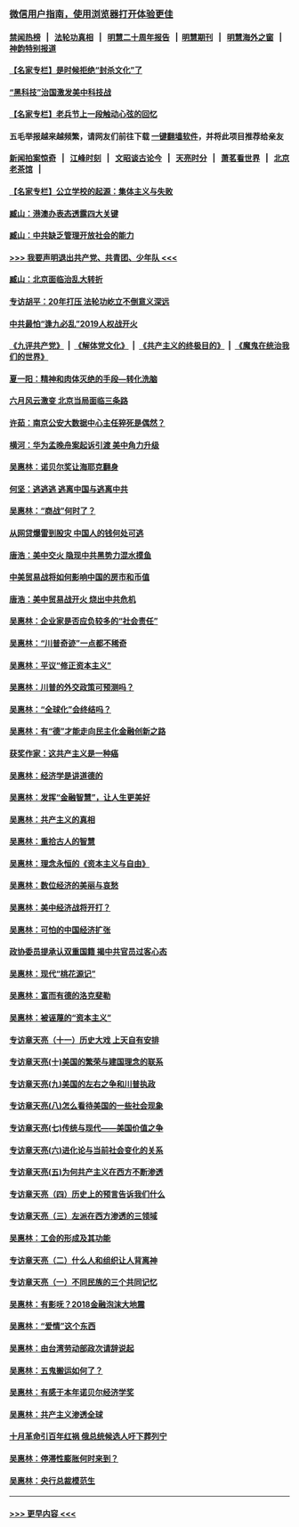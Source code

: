 ### [微信用户指南，使用浏览器打开体验更佳](https://github.com/gfw-breaker/banned-news1/blob/master/indexes/wechat-guide.md?t=0)
#### [禁闻热榜](热点新闻.md?t=0)  &nbsp;&nbsp;|&nbsp;&nbsp; [法轮功真相](https://github.com/gfw-breaker/truth/blob/master/README.md?t=0) &nbsp;&nbsp;|&nbsp;&nbsp; [明慧二十周年报告](https://github.com/gfw-breaker/mh-reports/blob/master/README.md?t=0) &nbsp;&nbsp;|&nbsp;&nbsp;[明慧期刊](https://github.com/gfw-breaker/mh-qikan) &nbsp;&nbsp;|&nbsp;&nbsp; [明慧海外之窗](https://github.com/gfw-breaker/mh-news/blob/master/README.md?t=0) &nbsp;&nbsp;|&nbsp;&nbsp; [神韵特别报道](https://github.com/gfw-breaker/mh-news/blob/master/shenyun.md?t=0)
#### [【名家专栏】是时候拒绝“封杀文化”了](../pages/nsc423/n11814093.md?t=02131133) 
#### [“黑科技”治国激发美中科技战](../pages/nsc423/n11638056.md?t=02131133) 
#### [【名家专栏】老兵节上一段触动心弦的回忆](../pages/nsc423/n11646016.md?t=02131133) 
#### 五毛举报越来越频繁，请网友们前往下载 [一键翻墙软件](https://github.com/gfw-breaker/ssr-accounts)，并将此项目推荐给亲友
#### [新闻拍案惊奇](https://github.com/gfw-breaker/banned-news1/blob/master/pages/link4.md) &nbsp;&nbsp;|&nbsp;&nbsp; [江峰时刻](https://github.com/gfw-breaker/banned-news1/blob/master/pages/link4.md) &nbsp;&nbsp;|&nbsp;&nbsp; [文昭谈古论今](https://github.com/gfw-breaker/banned-news1/blob/master/pages/link4.md) &nbsp;&nbsp;|&nbsp;&nbsp; [天亮时分](https://github.com/gfw-breaker/banned-news1/blob/master/pages/link4.md) &nbsp;&nbsp;|&nbsp;&nbsp; [萧茗看世界](https://github.com/gfw-breaker/banned-news1/blob/master/pages/link4.md) &nbsp;&nbsp;|&nbsp;&nbsp; [北京老茶馆](https://github.com/gfw-breaker/banned-news1/blob/master/pages/link4.md) &nbsp;&nbsp;|&nbsp;&nbsp; 
#### [【名家专栏】公立学校的起源：集体主义与失败](../pages/nsc423/n11601833.md?t=02131133) 
#### [臧山：港澳办表态透露四大关键](../pages/nsc423/n11421628.md?t=02131133) 
#### [臧山：中共缺乏管理开放社会的能力](../pages/nsc423/n11407457.md?t=02131133) 
#### [>>> 我要声明退出共产党、共青团、少年队 <<<](https://github.com/begood0513/goodnews/blob/master/quit/letter.md) 
#### [臧山：北京面临治乱大转折](../pages/nsc423/n11406895.md?t=02131133) 
#### [专访胡平：20年打压 法轮功屹立不倒意义深远](../pages/nsc423/n11398800.md?t=02131133) 
#### [中共最怕“逢九必乱”2019人权战开火](../pages/nsc423/n11385248.md?t=02131133) 
#### [《九评共产党》](https://github.com/begood0513/9ping.md/blob/master/README.md) &nbsp;|&nbsp; [《解体党文化》](../../../../jtdwh.md/blob/master/README.md)  &nbsp;|&nbsp; [《共产主义的终极目的》](../../../../gczydzjmd.md/blob/master/README.md) &nbsp;|&nbsp; [《魔鬼在统治我们的世界》](../../../../mgztzwmdsj.md/blob/master/README.md) 
#### [夏一阳：精神和肉体灭绝的手段—转化洗脑](../pages/nsc423/n11368250.md?t=02131133) 
#### [六月风云激变 北京当局面临三条路](../pages/nsc423/n11313668.md?t=02131133) 
#### [许茹：南京公安大数据中心主任猝死是偶然？](../pages/nsc423/n11064744.md?t=02131133) 
#### [横河：华为孟晚舟案起诉引渡 美中角力升级](../pages/nsc423/n11027230.md?t=02131133) 
#### [吴惠林：诺贝尔奖让海耶克翻身](../pages/nsc423/n10890049.md?t=02131133) 
#### [何坚：逃逃逃 逃离中国与逃离中共](../pages/nsc423/n10592891.md?t=02131133) 
#### [吴惠林：“商战”何时了？](../pages/nsc423/n10573558.md?t=02131133) 
#### [从网贷爆雷到股灾 中国人的钱何处可逃](../pages/nsc423/n10572800.md?t=02131133) 
#### [唐浩：美中交火 隐现中共黑势力混水摸鱼](../pages/nsc423/n10544040.md?t=02131133) 
#### [中美贸易战将如何影响中国的房市和币值](../pages/nsc423/n10543697.md?t=02131133) 
#### [唐浩：美中贸易战开火 烧出中共危机](../pages/nsc423/n10540126.md?t=02131133) 
#### [吴惠林：企业家是否应负较多的“社会责任”](../pages/nsc423/n10535022.md?t=02131133) 
#### [吴惠林：“川普奇迹”一点都不稀奇](../pages/nsc423/n10512808.md?t=02131133) 
#### [吴惠林：平议“修正资本主义”](../pages/nsc423/n10495724.md?t=02131133) 
#### [吴惠林：川普的外交政策可预测吗？](../pages/nsc423/n10462387.md?t=02131133) 
#### [吴惠林：“全球化”会终结吗？](../pages/nsc423/n10452838.md?t=02131133) 
#### [吴惠林：有“德”才能走向民主化金融创新之路](../pages/nsc423/n10432292.md?t=02131133) 
#### [获奖作家：这共产主义是一种癌](../pages/nsc423/n10431541.md?t=02131133) 
#### [吴惠林：经济学是讲道德的](../pages/nsc423/n10398014.md?t=02131133) 
#### [吴惠林：发挥“金融智慧”，让人生更美好](../pages/nsc423/n10375019.md?t=02131133) 
#### [吴惠林：共产主义的真相](../pages/nsc423/n10351394.md?t=02131133) 
#### [吴惠林：重拾古人的智慧](../pages/nsc423/n10337691.md?t=02131133) 
#### [吴惠林：理念永恒的《资本主义与自由》](../pages/nsc423/n10316274.md?t=02131133) 
#### [吴惠林：数位经济的美丽与哀愁](../pages/nsc423/n10292946.md?t=02131133) 
#### [吴惠林：美中经济战将开打？](../pages/nsc423/n10258825.md?t=02131133) 
#### [吴惠林：可怕的中国经济扩张](../pages/nsc423/n10219147.md?t=02131133) 
#### [政协委员提承认双重国籍 揭中共官员过客心态](../pages/nsc423/n10208809.md?t=02131133) 
#### [吴惠林：现代“桃花源记”](../pages/nsc423/n10185234.md?t=02131133) 
#### [吴惠林：富而有德的洛克斐勒](../pages/nsc423/n10142264.md?t=02131133) 
#### [吴惠林：被诬蔑的“资本主义”](../pages/nsc423/n10124816.md?t=02131133) 
#### [专访章天亮（十一）历史大戏 上天自有安排](../pages/nsc423/n10094905.md?t=02131133) 
#### [专访章天亮(十)美国的繁荣与建国理念的联系](../pages/nsc423/n10094899.md?t=02131133) 
#### [专访章天亮(九)美国的左右之争和川普执政](../pages/nsc423/n10094889.md?t=02131133) 
#### [专访章天亮(八)怎么看待美国的一些社会现象](../pages/nsc423/n10094857.md?t=02131133) 
#### [专访章天亮(七)传统与现代——美国价值之争](../pages/nsc423/n10093140.md?t=02131133) 
#### [专访章天亮(六)进化论与当前社会变化的关系](../pages/nsc423/n10092036.md?t=02131133) 
#### [专访章天亮(五)为何共产主义在西方不断渗透](../pages/nsc423/n10083620.md?t=02131133) 
#### [专访章天亮（四）历史上的预言告诉我们什么](../pages/nsc423/n10083606.md?t=02131133) 
#### [专访章天亮（三）左派在西方渗透的三领域](../pages/nsc423/n10081115.md?t=02131133) 
#### [吴惠林：工会的形成及其功能](../pages/nsc423/n10080633.md?t=02131133) 
#### [专访章天亮（二）什么人和组织让人背离神](../pages/nsc423/n10076637.md?t=02131133) 
#### [专访章天亮（一）不同民族的三个共同记忆](../pages/nsc423/n10074188.md?t=02131133) 
#### [吴惠林：有影呒？2018金融泡沫大地震](../pages/nsc423/n10040534.md?t=02131133) 
#### [吴惠林：“爱情”这个东西](../pages/nsc423/n10019423.md?t=02131133) 
#### [吴惠林：由台湾劳动部政次请辞说起](../pages/nsc423/n9979679.md?t=02131133) 
#### [吴惠林：五鬼搬运如何了？](../pages/nsc423/n9925338.md?t=02131133) 
#### [吴惠林：有感于本年诺贝尔经济学奖](../pages/nsc423/n9871883.md?t=02131133) 
#### [吴惠林：共产主义渗透全球](../pages/nsc423/n9812748.md?t=02131133) 
#### [十月革命引百年红祸 俄总统候选人吁下葬列宁](../pages/nsc423/n9810182.md?t=02131133) 
#### [吴惠林：停滞性膨胀何时来到？](../pages/nsc423/n9764136.md?t=02131133) 
#### [吴惠林：央行总裁模范生](../pages/nsc423/n9728134.md?t=02131133) 

----
#### [ >>> 更早内容 <<< ](../indexes/nsc423-earlier.md)
